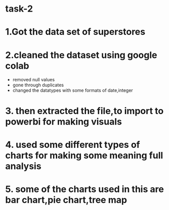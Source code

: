 # task-2
# 1.Got the data set of superstores 
# 2.cleaned the dataset using google colab
  - removed null values
  - gone through duplicates
  - changed the datatypes with some formats of date,integer
# 3. then extracted  the file,to import to powerbi for making visuals
# 4. used some different types of charts for making some meaning full analysis
# 5. some  of the charts used in this  are bar chart,pie chart,tree map
